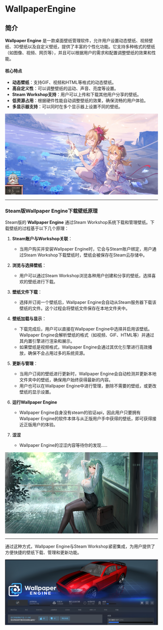 # WallpaperEngine
## 简介

**Wallpaper Engine** 是一款桌面壁纸管理软件，允许用户设置动态壁纸、视频壁纸、3D壁纸以及自定义壁纸，提供了丰富的个性化功能。它支持多种格式的壁纸（如图像、视频、网页等），并且可以根据用户的需求和配置调整壁纸的效果和性能。

#### 核心特点
- **动态壁纸**：支持GIF、视频和HTML等格式的动态壁纸。
- **高自定义性**：可以调整壁纸的运动、声音、亮度等设置。
- **Steam Workshop支持**：用户可以上传和下载其他用户分享的壁纸。
- **低资源占用**：根据硬件性能自动调整壁纸的效果，确保流畅的用户体验。
- **多显示器支持**：可以同时在多个显示器上设置不同的壁纸。
  
![alt text](image-1.png)

---

### Steam版Wallpaper Engine下载壁纸原理

Steam版的 **Wallpaper Engine** 通过Steam Workshop系统下载和管理壁纸。下载壁纸的过程基于以下几个原理：

1. **Steam账户与Workshop关联**：
   - 当用户购买并安装Wallpaper Engine时，它会与Steam账户绑定，用户通过Steam Workshop下载壁纸时，壁纸会被保存在Steam云存储中。

2. **浏览与选择壁纸**：
   - 用户可以通过Steam Workshop浏览各种用户创建和分享的壁纸，选择喜欢的壁纸进行下载。

3. **壁纸文件下载**：
   - 选择并订阅一个壁纸后，Wallpaper Engine会自动从Steam服务器下载该壁纸的文件。这个过程会将壁纸文件保存在本地文件夹中。

4. **壁纸加载与显示**：
   - 下载完成后，用户可以直接在Wallpaper Engine中选择并启用该壁纸。Wallpaper Engine会解析壁纸的格式（如视频、GIF、HTML等）并通过其内置引擎进行渲染和展示。
   - 如果壁纸是视频格式，Wallpaper Engine会通过其优化引擎进行高效播放，确保不会占用过多的系统资源。

5. **更新与管理**：
   - 当用户订阅的壁纸进行更新时，Wallpaper Engine会自动检测并更新本地文件夹中的壁纸，确保用户始终获得最新的内容。
   - 用户也可以在Wallpaper Engine中进行管理，删除不需要的壁纸，或更改壁纸的显示设置。

6. **运行Wallpaper Engine**
   - Wallpaper Engine自身没有steam的验证api，因此用户只要拥有Wallpaper Engine的软件本体与从正版用户手中获得的壁纸，即可获得接近正版用户的体验。

7. **涩涩**  
   - Wallpaper Engine的涩涩内容等待你的发现.....  
  
![角色靠近鼠标区域的衣物会消失嘿嘿嘿](image-2.png)

---

通过这种方式，Wallpaper Engine与Steam Workshop紧密集成，为用户提供了方便快捷的壁纸下载、管理和更新功能。

![alt text](image.png)
